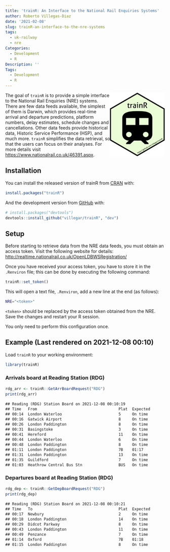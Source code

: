 ```yaml
---
title: 'trainR: An Interface to the National Rail Enquiries Systems'
author: Roberto Villegas-Diaz
date: '2021-02-08'
slug: trainR-an-interface-to-the-nre-systems
tags:
  - uk-railway
  - nre
Categories:
  - Development
  - R
Description: ''
Tags:
  - Development
  - R
---
```


<img src="https://raw.githubusercontent.com/villegar/trainR/main/inst/images/logo.png" alt="logo" align="right" height=200px/>

The goal of `trainR` is to provide a simple interface to the 
National Rail Enquiries (NRE) systems. There are few data feeds 
available, the simplest of them is Darwin, which provides real-time 
arrival and departure predictions, platform numbers, delay estimates, 
schedule changes and cancellations. Other data feeds provide historical 
data, Historic Service Performance (HSP), and much more. `trainR` 
simplifies the data retrieval, so that the users can focus on their 
analyses. For more details visit 
https://www.nationalrail.co.uk/46391.aspx.

## Installation

You can install the released version of trainR from [CRAN](https://CRAN.R-project.org) with:

``` r
install.packages("trainR")
```

And the development version from [GitHub](https://github.com/) with:

``` r
# install.packages("devtools")
devtools::install_github("villegar/trainR", "dev")
```

## Setup
Before starting to retrieve data from the NRE data feeds, you must obtain an access token. 
Visit the following website for details: http://realtime.nationalrail.co.uk/OpenLDBWSRegistration/

Once you have received your access token, you have to store it in the `.Renviron` file; this can be 
done by executing the following command:


```r
trainR::set_token()
```

This will open a text file, `.Renviron`, add a new line at the end (as follows):

```bash
NRE="<token>"
```

`<token>` should be replaced by the access token obtained from the NRE. Save the changes and restart 
your R session.

You only need to perform this configuration once.

## Example (Last rendered on 2021-12-08 00:10)

Load `trainR` to your working environment:

```r
library(trainR)
```

### Arrivals board at Reading Station (RDG)


```r
rdg_arr <- trainR::GetArrBoardRequest("RDG")
print(rdg_arr)
```

```
## Reading (RDG) Station Board on 2021-12-08 00:10:19
## Time   From                                    Plat  Expected
## 00:14  London Waterloo                         5     On time
## 00:16  Gatwick Airport                         8     On time
## 00:26  London Paddington                       8     On time
## 00:31  Basingstoke                             3     On time
## 00:41  Hereford                                11    On time
## 00:44  London Waterloo                         6     On time
## 00:48  London Paddington                       8     On time
## 01:11  London Paddington                       7B    01:17
## 01:31  London Paddington                       13    On time
## 01:35  Guildford                               7     On time
## 01:03  Heathrow Central Bus Stn                BUS   On time
```

### Departures board at Reading Station (RDG)


```r
rdg_dep <- trainR::GetDepBoardRequest("RDG")
print(rdg_dep)
```

```
## Reading (RDG) Station Board on 2021-12-08 00:10:21
## Time   To                                      Plat  Expected
## 00:17  Newbury                                 2     On time
## 00:18  London Paddington                       14    On time
## 00:29  Didcot Parkway                          8     On time
## 00:43  London Paddington                       11    On time
## 00:49  Penzance                                7     On time
## 01:14  Oxford                                  7B    01:18
## 01:15  London Paddington                       8     On time
```
